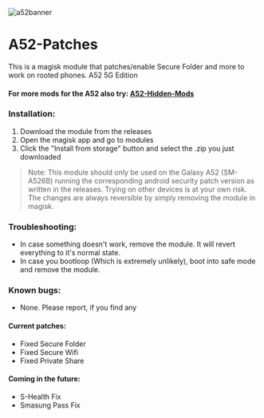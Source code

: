 ![a52banner](https://imgur.com/O4qKbcf.png)
# A52-Patches
This is a magisk module that patches/enable Secure Folder and more to work on rooted phones. A52 5G Edition

#### For more mods for the A52 also try: [A52-Hidden-Mods](https://github.com/Sloobot/A52-Hidden-Mods/)

### Installation:
1. Download the module from the releases
2. Open the magisk app and go to modules
3. Click the "Install from storage" button and select the .zip you just downloaded 

> Note: This module should only be used on the Galaxy A52 (SM-A526B) running the corresponding android security patch version as written in the releases. Trying on other devices is at your own risk.<br/>The changes are always reversible by simply removing the module in magisk.

### Troubleshooting:
- In case something doesn't work, remove the module. It will revert everything to it's normal state.
- In case you bootloop (Which is extremely unlikely), boot into safe mode and remove the module.

### Known bugs:
- None. Please report, if you find any

#### Current patches:
- Fixed Secure Folder
- Fixed Secure Wifi
- Fixed Private Share

#### Coming in the future:
- S-Health Fix
- Smasung Pass Fix

